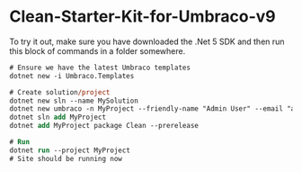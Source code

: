 # Clean-Starter-Kit-for-Umbraco-v9

To try it out, make sure you have downloaded the .Net 5 SDK and then run this block of commands in a folder somewhere.

```ps
# Ensure we have the latest Umbraco templates
dotnet new -i Umbraco.Templates

# Create solution/project
dotnet new sln --name MySolution
dotnet new umbraco -n MyProject --friendly-name "Admin User" --email "admin@admin.com" --password "1234567890" --connection-string "Data Source=|DataDirectory|\Umbraco.sdf;Flush Interval=1" -ce
dotnet sln add MyProject
dotnet add MyProject package Clean --prerelease

# Run
dotnet run --project MyProject
# Site should be running now
```
